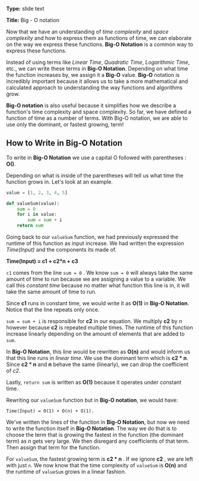 **Type:** slide text

**Title:** Big - O notation

<!--title={Big-O Notationn}-->

Now that we have an understanding of *time complexity* and *space complexity* and how to express them as functions of time, we can elaborate on the way we express these functions. **Big-O Notation** is a common way to express these functions. 

Instead of using terms like *Linear Time*, *Quadratic Time*, *Logarithmic Time*, etc., we can write these terms in **Big-O Notation**. Depending on what time the function increases by, we assign it a **Big-O** value. **Big-O** notation is incredibly important because it allows us to take a more mathematical and calculated approach to understanding the way functions and algorithms grow. 

**Big-O notation** is also useful because it simplifies how we describe a function's time complexity and space complexity. So far, we have defined a function of time as a number of terms. With Big-O notation, we are able to use only the dominant, or fastest growing, term!

## How to Write in Big-O Notation

To write in **Big-O Notation** we use a capital O followed with parentheses : **O()**. 

Depending on what is inside of the parentheses will tell us what time the function grows in. Let's look at an example. 

```python
value = [1, 2, 3, 4, 5]

def valueSum(value): 
    sum = 0
    for i in value: 
        sum = sum + i
    return sum
```

Going back to our `valueSum` function, we had previously expressed the runtime of this function as input increase.  We had written the expression *Time(Input)* and the components its made of. 

**Time(Input) = c1 + c2*n + c3**

`c1` comes from the line `sum = 0` . We know `sum = 0` will always take the same amount of time to run because we are assigning a value to a variable. We call this *constant time* because no matter what function this line is in, it will take the same amount of time to run. 

Since **c1** runs in constant time, we would write it as **O(1)** in **Big-O Notation**. Notice that the line repeats only once. 

`sum = sum + i` is responsible for **c2** in our equation. We multiply **c2** by *n* however because **c2** is repeated multiple times. The runtime of this function increase linearly depending on the amount of elements that are added to `sum`. 

In **Big-O Notation**, this line would be rewritten as **O(n)** and would inform us that this line runs in *linear time*. We use the dominant term which is **c2 * n**. Since **c2 * n** and **n** behave the same (linearly), we can drop the coefficient of *c2*.

Lastly, `return sum` is written as **O(1)** because it operates under constant time. 

Rewriting our `valueSum` function but in **Big-O notation**, we would have:

```
Time(Input) = O(1) + O(n) + O(1). 
```

We've written the lines of the function in **Big-O Notation**, but now we need to write the function itself in **Big-O Notation**. The way we do that is to choose the term that is growing the fastest in the function (the dominant term) as *n* gets very large. We then disregard any coefficients of that term. Then assign that term for the function. 

For `valueSum`, the fastest growing term is **c2 * n** . If we ignore **c2** , we are left with just `n`. We now know that the time complexity of `valueSum` is **O(n)** and the runtime of `valueSum` grows in a linear fashion.

